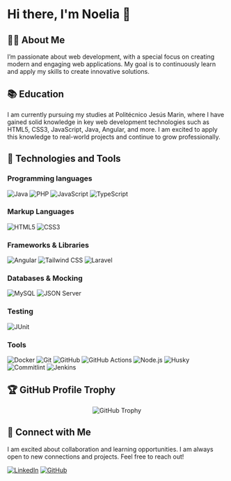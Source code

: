 # Hi there, I'm Noelia 👋

## 👩‍💻 About Me
I’m passionate about web development, with a special focus on creating modern and engaging web applications. My goal is to continuously learn and apply my skills to create innovative solutions.

## 📚 Education
I am currently pursuing my studies at Politécnico Jesús Marin, where I have gained solid knowledge in key web development technologies such as HTML5, CSS3, JavaScript, Java, Angular, and more. I am excited to apply this knowledge to real-world projects and continue to grow professionally.

## 🚀 Technologies and Tools
### Programming languages
![Java](https://img.shields.io/badge/Java-007396?style=flat&logo=java&logoColor=white) ![PHP](https://img.shields.io/badge/PHP-777BB4?style=flat&logo=php&logoColor=white) ![JavaScript](https://img.shields.io/badge/JavaScript-F7DF1E?style=flat&logo=javascript&logoColor=black) ![TypeScript](https://img.shields.io/badge/TypeScript-3178C6?style=flat&logo=typescript&logoColor=white) 

### Markup Languages
![HTML5](https://img.shields.io/badge/HTML5-E34F26?style=flat&logo=html5&logoColor=white)  ![CSS3](https://img.shields.io/badge/CSS3-1572B6?style=flat&logo=css3&logoColor=white)

### Frameworks & Libraries
![Angular](https://img.shields.io/badge/Angular-DD0031?style=flat&logo=angular&logoColor=white) ![Tailwind CSS](https://img.shields.io/badge/Tailwind_CSS-38B2AC?style=flat&logo=tailwind-css&logoColor=white) ![Laravel](https://img.shields.io/badge/Laravel-FF2D20?style=flat&logo=laravel&logoColor=white)


### Databases & Mocking
![MySQL](https://img.shields.io/badge/MySQL-4479A1?style=flat&logo=mysql&logoColor=white) ![JSON Server](https://img.shields.io/badge/JSON_Server-000000?style=flat&logo=json&logoColor=white)


### Testing
![JUnit](https://img.shields.io/badge/JUnit-25A162?style=flat&logo=junit5&logoColor=white)


### Tools
![Docker](https://img.shields.io/badge/Docker-2496ED?style=flat&logo=docker&logoColor=white) ![Git](https://img.shields.io/badge/Git-F05032?style=flat&logo=git&logoColor=white) ![GitHub](https://img.shields.io/badge/GitHub-181717?style=flat&logo=github&logoColor=white) ![GitHub Actions](https://img.shields.io/badge/GitHub_Actions-2088FF?style=flat&logo=github-actions&logoColor=white)
![Node.js](https://img.shields.io/badge/Node.js-339933?style=flat&logo=node.js&logoColor=white) ![Husky](https://img.shields.io/badge/Husky-FF4081?style=flat&logo=husky&logoColor=white) ![Commitlint](https://img.shields.io/badge/Commitlint-854DFF?style=flat&logo=commitlint&logoColor=white) ![Jenkins](https://img.shields.io/badge/Jenkins-D24939?style=flat&logo=jenkins&logoColor=white)
<!--
## 📊 Statistics
<p align="center">
  <img src="https://github-readme-stats.vercel.app/api?username=nxessan&show_icons=true&theme=midnight-purple" alt="Noelia's GitHub stats">
</p>
-->

## 🏆 GitHub Profile Trophy
<div align="center">
  <img src="https://github-profile-trophy.vercel.app/?username=nxessan&theme=radical&column=4&margin-w=18&margin-h=15" alt="GitHub Trophy">
</div>


## 🤝 Connect with Me
I am excited about collaboration and learning opportunities. I am always open to new connections and projects. Feel free to reach out!

[![LinkedIn](https://img.shields.io/badge/LinkedIn-nxessan-0A66C2?style=flat&logo=linkedin&logoColor=white)](https://www.linkedin.com/in/noelia-seg-san/) [![GitHub](https://img.shields.io/badge/GitHub-nxessan-181717?style=flat&logo=github&logoColor=white)](https://github.com/nxessan)
